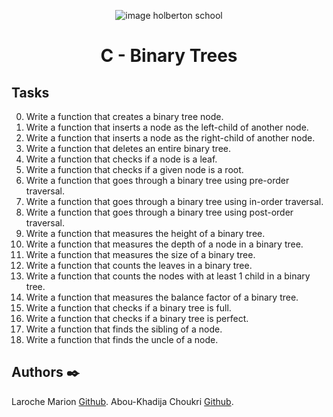 <p align="center">
<picture>
 <source media="(prefers-color-scheme: dark)" srcset="https://images.squarespace-cdn.com/content/v1/5a4bfe8bf09ca4228ceca3b7/1539139199598-ANH454IHZI1OKWONKRXY/logo.jpg?format=2500w">
 <source media="(prefers-color-scheme: light)" srcset="https://encrypted-tbn0.gstatic.com/images?q=tbn:ANd9GcQIrK23KvJPB7XdZrIk9mHwe3GZvtsUZLjkh-eG6KRgCLeWu3MW0kFcggq4COpLmeZviQ&usqp=CAU">
 <img alt="image holberton school" src="https://apply.holbertonschool.com/auth/sign_up?country=fr&locale=fr">
</picture>
</p>


<B><h1 align="center">
C - Binary Trees
</h1></B>

## **Tasks**
0. Write a function that creates a binary tree node.
1. Write a function that inserts a node as the left-child of another node.
2. Write a function that inserts a node as the right-child of another node.
3. Write a function that deletes an entire binary tree.
4. Write a function that checks if a node is a leaf.
5. Write a function that checks if a given node is a root.
6. Write a function that goes through a binary tree using pre-order traversal.
7. Write a function that goes through a binary tree using in-order traversal.
8. Write a function that goes through a binary tree using post-order traversal.
9. Write a function that measures the height of a binary tree.
10. Write a function that measures the depth of a node in a binary tree.
11. Write a function that measures the size of a binary tree.
12. Write a function that counts the leaves in a binary tree.
13. Write a function that counts the nodes with at least 1 child in a binary tree.
14. Write a function that measures the balance factor of a binary tree.
15. Write a function that checks if a binary tree is full.
16. Write a function that checks if a binary tree is perfect.
17. Write a function that finds the sibling of a node.
18. Write a function that finds the uncle of a node.

## **Authors** :black_nib:

Laroche Marion [Github](https://github.com/Mamuche).
Abou-Khadija Choukri [Github](https://github.com/choukri33).
